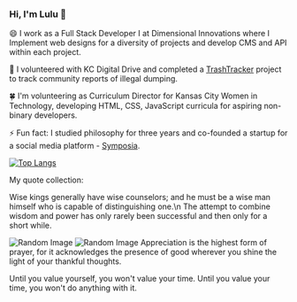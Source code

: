 ### Hi, I'm Lulu 👋

😄 I work as a Full Stack Developer I at Dimensional Innovations where I Implement web designs for a diversity of projects and develop CMS and API within each project.

🌱 I volunteered with KC Digital Drive and completed a [TrashTracker](https://github.com/codeforkansascity/TrashTrackerWebApp) project to track community reports of illegal dumping.

🍀 I'm volunteering as Curriculum Director for Kansas City Women in Technology, developing HTML, CSS, JavaScript curricula for aspiring non-binary developers.

⚡ Fun fact: I studied philosophy for three years and co-founded a startup for a social media platform - [Symposia](https://www.projectsymposia.com/).

[![Top Langs](https://github-readme-stats.vercel.app/api/top-langs/?username=lulu-cao&layout=compact)](https://github.com/lulu-cao/github-readme-stats)

<!-- ### Some Interesting Blog Posts -->
<!--posts:start-->
<!--posts:end-->

<!-- ### Recent blog posts -->

My quote collection:


Wise kings generally have wise counselors; and he must be a wise man himself who is capable of distinguishing one.\n
The attempt to combine wisdom and power has only rarely been successful and then only for a short while.

<img src="https://picsum.photos/200/300/?random" alt="Random Image">
<img src="https://picsum.photos/200/300/?random" alt="Random Image">
Appreciation is the highest form of prayer, for it acknowledges the presence of good wherever you shine the light of your thankful thoughts.

Until you value yourself, you won't value your time. Until you value your time, you won't do anything with it.


